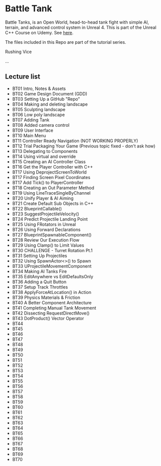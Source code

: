 # Battle Tank
Battle Tanks, is an Open World, head-to-head tank fight with simple AI, terrain, and advanced control system in Unreal 4. This is part of the Unreal C++ Course on Udemy. See [here](https://www.udemy.com/unrealcourse/learn/v4/overview).

The files included in this Repo are part of the tutorial series.

Rushing Vice

...
## Lecture list
* BT01 Intro, Notes & Assets
* BT02 Game Design Document (GDD)
* BT03 Setting Up a GitHub "Repo"
* BT04 Making and deleting landscape
* BT05 Sculpting landscape
* BT06 Low poly landscape
* BT07 Adding Tank
* BT08 Added camera control
* BT09 User Interface
* BT10 Main Menu
* BT11 Controller Ready Navigation (NOT WORKING PROPERLY)
* BT12 Trial Packaging Your Game (Previous topic fixed - don't ask how)
* BT13 Delegating to Components
* BT14 Using virtual and override
* BT15 Creating an AI Controller Class
* BT16 Get the Player Controller with C++
* BT17 Using DeprojectScreenToWorld
* BT17 Finding Screen Pixel Coordinates
* BT17 Add Tick() to PlayerController
* BT18 Creating an Out Parameter Method
* BT19 Using LineTraceSingleByChannel
* BT20 Unify Player & AI Aiming
* BT21 Create Default Sub Objects in C++
* BT22 BlueprintCallable()
* BT23 SuggestProjectileVelocity()
* BT24 Predict Projectile Landing Point
* BT25 Using FRotators in Unreal
* BT26 Using Forward Declarations
* BT27 BlueprintSpawnableComponent()
* BT28 Review Our Execution Flow
* BT29 Using Clamp() to Limit Values
* BT30 CHALLENGE - Turret Rotation Pt.1
* BT31 Setting Up Projectiles
* BT32 Using SpawnActor<>() to Spawn
* BT33 UProjectileMovementComponent
* BT34 Making AI Tanks Fire
* BT35 EditAnywhere vs EditDefaultsOnly
* BT36 Adding a Quit Button
* BT37 Setup Track Throttles
* BT38 ApplyForceAtLocation() in Action
* BT39 Physics Materials & Friction
* BT40 A Better Component Architecture
* BT41 Completing Manual Tank Movement
* BT42 Dissecting RequestDirectMove()
* BT43 DotProduct() Vector Operator
* BT44
* BT45
* BT46
* BT47
* BT48
* BT49
* BT50
* BT51
* BT52
* BT53
* BT54
* BT55
* BT56
* BT57
* BT58
* BT59
* BT60
* BT61
* BT62
* BT63
* BT64
* BT65
* BT66
* BT67
* BT68
* BT69
* BT70